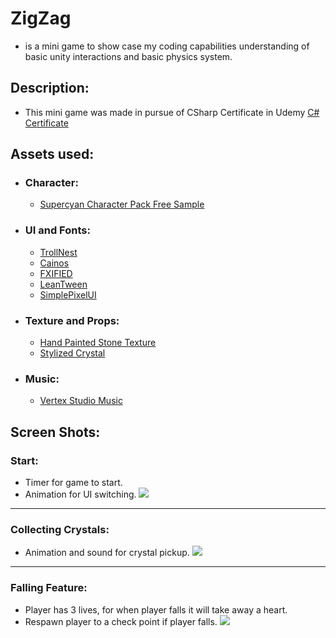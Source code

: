 # ZigZag 
- is a mini game to show case my coding capabilities understanding of basic unity interactions and basic physics system. 

## Description: 
- This mini game was made in pursue of CSharp Certificate in Udemy [C# Certificate](https://www.udemy.com/certificate/UC-03f14883-3f50-49d1-9b82-c16f713bbbf7/) 

## Assets used:
- ### Character:
    - [Supercyan Character Pack Free Sample](https://assetstore.unity.com/packages/3d/characters/humanoids/character-pack-free-sample-79870)

- ### UI and Fonts:
    - [TrollNest](https://assetstore.unity.com/packages/2d/gui/icons/trollnest-free-ui-buttons-140934)
    - [Cainos](https://assetstore.unity.com/packages/2d/gui/icons/pixel-art-icon-pack-rpg-158343)
    - [FXIFIED](https://assetstore.unity.com/packages/vfx/particles/cartoon-fx-free-pack-169179)
    - [LeanTween](https://assetstore.unity.com/packages/tools/animation/leantween-3595)
    - [SimplePixelUI](https://assetstore.unity.com/packages/2d/gui/icons/simple-free-pixel-art-styled-ui-pack-165012)

- ### Texture and Props:
    - [Hand Painted Stone Texture](https://assetstore.unity.com/packages/2d/textures-materials/floors/hand-painted-stone-texture-73949)
    - [Stylized Crystal](https://assetstore.unity.com/packages/3d/props/stylized-crystal-77275)

- ### Music:
    - [Vertex Studio Music](https://assetstore.unity.com/packages/audio/music/absolutely-free-music-4883)

## Screen Shots: 

### Start:
- Timer for game to start.
- Animation for UI switching.
![](https://github.com/Majd-Yahia/ZigZag/blob/main/gifs/zigzag_start.gif) 



-------------------------------------------------------------------------------
### Collecting Crystals:
- Animation and sound for crystal pickup.
![](https://github.com/Majd-Yahia/ZigZag/blob/main/gifs/crystal.gif)


-------------------------------------------------------------------------------
### Falling Feature:
- Player has 3 lives, for when player falls it will take away a heart.
- Respawn player to a check point if player falls.
![](https://github.com/Majd-Yahia/ZigZag/blob/main/gifs/fall.gif)